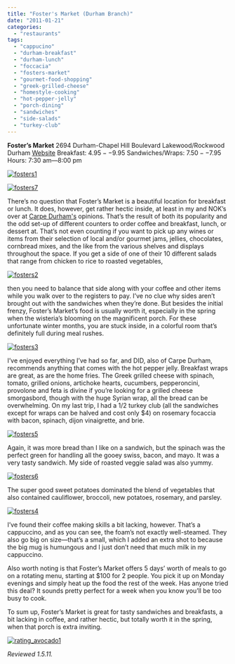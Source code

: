 ```yaml
---
title: "Foster's Market (Durham Branch)"
date: "2011-01-21"
categories:
  - "restaurants"
tags:
  - "cappucino"
  - "durham-breakfast"
  - "durham-lunch"
  - "foccacia"
  - "fosters-market"
  - "gourmet-food-shopping"
  - "greek-grilled-cheese"
  - "homestyle-cooking"
  - "hot-pepper-jelly"
  - "porch-dining"
  - "sandwiches"
  - "side-salads"
  - "turkey-club"
---
```


**Foster’s Market** 2694 Durham-Chapel Hill Boulevard Lakewood/Rockwood Durham [Website](http://www.fostersmarket.com/) Breakfast: $4.95--$9.95 Sandwiches/Wraps: $7.50--$7.95 Hours: 7:30 am—8:00 pm

[![](http://s3.amazonaws.com/thegourmez-wpmedia/2011/01/fosters1.jpg "fosters1")](http://s3.amazonaws.com/thegourmez-wpmedia/2011/01/fosters1.jpg)

[![](http://s3.amazonaws.com/thegourmez-wpmedia/2011/01/fosters7.jpg "fosters7")](http://s3.amazonaws.com/thegourmez-wpmedia/2011/01/fosters7.jpg)

There’s no question that Foster’s Market is a beautiful location for breakfast or lunch. It does, however, get rather hectic inside, at least in my and NOK’s over at [Carpe Durham's](http://www.carpedurham.com) opinions. That’s the result of both its popularity and the odd set-up of different counters to order coffee and breakfast, lunch, or dessert at. That’s not even counting if you want to pick up any wines or items from their selection of local and/or gourmet jams, jellies, chocolates, cornbread mixes, and the like from the various shelves and displays throughout the space. If you get a side of one of their 10 different salads that range from chicken to rice to roasted vegetables,

[![](http://s3.amazonaws.com/thegourmez-wpmedia/2011/01/fosters2.jpg "fosters2")](http://s3.amazonaws.com/thegourmez-wpmedia/2011/01/fosters2.jpg)

then you need to balance that side along with your coffee and other items while you walk over to the registers to pay. I’ve no clue why sides aren’t brought out with the sandwiches when they’re done. But besides the initial frenzy, Foster’s Market’s food is usually worth it, especially in the spring when the wisteria’s blooming on the magnificent porch. For these unfortunate winter months, you are stuck inside, in a colorful room that’s definitely full during meal rushes.

[![](http://s3.amazonaws.com/thegourmez-wpmedia/2011/01/fosters3.jpg "fosters3")](http://s3.amazonaws.com/thegourmez-wpmedia/2011/01/fosters3.jpg)

I’ve enjoyed everything I’ve had so far, and DID, also of Carpe Durham, recommends anything that comes with the hot pepper jelly. Breakfast wraps are great, as are the home fries. The Greek grilled cheese with spinach, tomato, grilled onions, artichoke hearts, cucumbers, pepperoncini, provolone and feta is divine if you’re looking for a grilled cheese smorgasbord, though with the huge Syrian wrap, all the bread can be overwhelming. On my last trip, I had a 1/2 turkey club (all the sandwiches except for wraps can be halved and cost only $4) on rosemary focaccia with bacon, spinach, dijon vinaigrette, and brie.

[![](http://s3.amazonaws.com/thegourmez-wpmedia/2011/01/fosters5.jpg "fosters5")](http://s3.amazonaws.com/thegourmez-wpmedia/2011/01/fosters5.jpg)

Again, it was more bread than I like on a sandwich, but the spinach was the perfect green for handling all the gooey swiss, bacon, and mayo. It was a very tasty sandwich. My side of roasted veggie salad was also yummy.

[![](http://s3.amazonaws.com/thegourmez-wpmedia/2011/01/fosters6.jpg "fosters6")](http://s3.amazonaws.com/thegourmez-wpmedia/2011/01/fosters6.jpg)

The super good sweet potatoes dominated the blend of vegetables that also contained cauliflower, broccoli, new potatoes, rosemary, and parsley.

[![](http://s3.amazonaws.com/thegourmez-wpmedia/2011/01/fosters4.jpg "fosters4")](http://s3.amazonaws.com/thegourmez-wpmedia/2011/01/fosters4.jpg)

I’ve found their coffee making skills a bit lacking, however. That’s a cappuccino, and as you can see, the foam’s not exactly well-steamed. They also go big on size—that’s a small, which I added an extra shot to because the big mug is humungous and I just don’t need that much milk in my cappuccino.

Also worth noting is that Foster’s Market offers 5 days’ worth of meals to go on a rotating menu, starting at $100 for 2 people. You pick it up on Monday evenings and simply heat up the food the rest of the week. Has anyone tried this deal? It sounds pretty perfect for a week when you know you’ll be too busy to cook.

To sum up, Foster’s Market is great for tasty sandwiches and breakfasts, a bit lacking in coffee, and rather hectic, but totally worth it in the spring, when that porch is extra inviting.

[![](http://s3.amazonaws.com/thegourmez-wpmedia/2009/02/rating_avocado1.gif "rating_avocado1")](http://s3.amazonaws.com/thegourmez-wpmedia/2009/02/rating_avocado1.gif)

_Reviewed 1.5.11._
